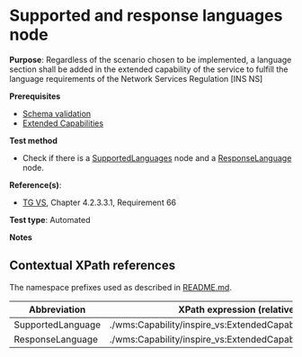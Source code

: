 # Supported and response languages node
 
**Purpose**: Regardless of the scenario chosen to be implemented, a language section shall be added in the extended capability of the service to fulfill the language requirements of the Network Services Regulation [INS NS]

**Prerequisites**

* [Schema validation](./schema-validation)
* [Extended Capabilities](./extended-capabilities)

**Test method**

* Check if there is a [SupportedLanguages](#SupportedLanguages) node and a [ResponseLanguage](ResponseLanguage) node.

**Reference(s)**:

* [TG VS](./README#ref_TG_VS), Chapter 4.2.3.3.1, Requirement 66

**Test type**: Automated

**Notes**

## Contextual XPath references

The namespace prefixes used as described in [README.md](./README#namespaces).

Abbreviation                                               |  XPath expression (relative to wms:WMS_Capabilities)
---------------------------------------------------------- | -------------------------------------------------------------------------
SupportedLanguage <a name="SupportedLanguage"></a>   | ./wms:Capability/inspire_vs:ExtendedCapabilities/inspire_common:SupportedLanguages
ResponseLanguage <a name="ResponseLanguage"></a>   | ./wms:Capability/inspire_vs:ExtendedCapabilities/inspire_common:ResponseLanguage
